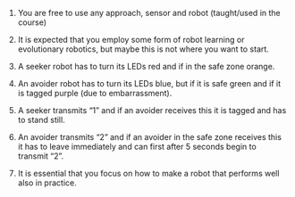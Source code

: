 1. You are free to use any approach, sensor and robot (taught/used in the course)

2. It is expected that you employ some form of robot learning or evolutionary robotics, but maybe this is not where you want to start.
3. A seeker robot has to turn its LEDs red and if in the safe zone orange.
4. An avoider robot has to turn its LEDs blue, but if it is safe green and if it is tagged purple (due to embarrassment).
5. A seeker transmits “1” and if an avoider receives this it is tagged and has to stand still.
6. An avoider transmits “2” and if an avoider in the safe zone receives this it has to leave immediately and can first after 5 seconds begin to transmit “2”.
7. It is essential that you focus on how to make a robot that performs well also in practice.
